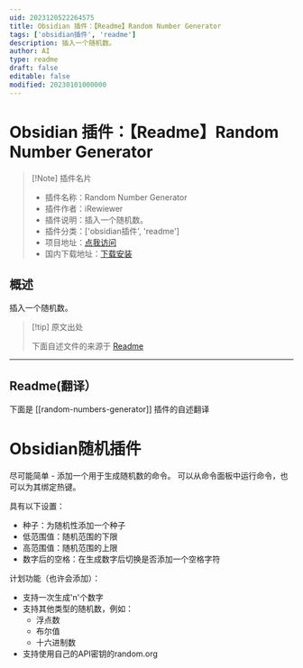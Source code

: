 ```yaml
---
uid: 2023120522264575
title: Obsidian 插件：【Readme】Random Number Generator
tags: ['obsidian插件', 'readme']
description: 插入一个随机数。
author: AI
type: readme
draft: false
editable: false
modified: 20230101000000
---
```


# Obsidian 插件：【Readme】Random Number Generator

> [!Note] 插件名片
> - 插件名称：Random Number Generator
> - 插件作者：iRewiewer
> - 插件说明：插入一个随机数。
> - 插件分类：['obsidian插件', 'readme']
> - 项目地址：[点我访问](https://github.com/iRewiewer/obsidian-random-numbers-generator-plugin)
> - 国内下载地址：[下载安装](https://pkmer.cn/products/plugin/pluginMarket/?random-numbers-generator)

## 概述

插入一个随机数。



> [!tip] 原文出处
> 
>下面自述文件的来源于 [Readme](https://ghproxy.net/https://raw.githubusercontent.com/iRewiewer/obsidian-random-numbers-generator-plugin/master/README.md)
> 

---

## Readme(翻译）

下面是 [[random-numbers-generator]] 插件的自述翻译


# Obsidian随机插件

尽可能简单 - 添加一个用于生成随机数的命令。
可以从命令面板中运行命令，也可以为其绑定热键。

具有以下设置：
- 种子：为随机性添加一个种子
- 低范围值：随机范围的下限
- 高范围值：随机范围的上限
- 数字后的空格：在生成数字后切换是否添加一个空格字符

计划功能（也许会添加）：
- 支持一次生成'n'个数字
- 支持其他类型的随机数，例如：
    - 浮点数
    - 布尔值
    - 十六进制数
- 支持使用自己的API密钥的random.org



